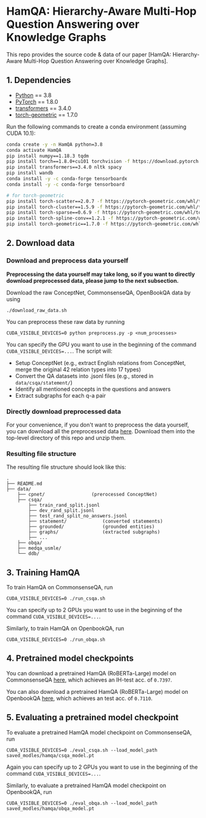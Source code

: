 # HamQA: Hierarchy-Aware Multi-Hop Question Answering over Knowledge Graphs

This repo provides the source code & data of our paper [HamQA: Hierarchy-Aware Multi-Hop Question Answering over Knowledge Graphs].

## 1. Dependencies

- [Python](<https://www.python.org/>) == 3.8
- [PyTorch](<https://pytorch.org/get-started/locally/>) == 1.8.0
- [transformers](<https://github.com/huggingface/transformers/tree/v3.4.0>) == 3.4.0
- [torch-geometric](https://pytorch-geometric.readthedocs.io/) == 1.7.0

Run the following commands to create a conda environment (assuming CUDA 10.1):
```bash
conda create -y -n HamQA python=3.8
conda activate HamQA
pip install numpy==1.18.3 tqdm
pip install torch==1.8.0+cu101 torchvision -f https://download.pytorch.org/whl/torch_stable.html
pip install transformers==3.4.0 nltk spacy
pip install wandb
conda install -y -c conda-forge tensorboardx
conda install -y -c conda-forge tensorboard

# for torch-geometric
pip install torch-scatter==2.0.7 -f https://pytorch-geometric.com/whl/torch-1.8.0+cu101.html
pip install torch-cluster==1.5.9 -f https://pytorch-geometric.com/whl/torch-1.8.0+cu101.html
pip install torch-sparse==0.6.9 -f https://pytorch-geometric.com/whl/torch-1.8.0+cu101.html
pip install torch-spline-conv==1.2.1 -f https://pytorch-geometric.com/whl/torch-1.8.0+cu101.html
pip install torch-geometric==1.7.0 -f https://pytorch-geometric.com/whl/torch-1.8.0+cu101.html
```


## 2. Download data

### Download and preprocess data yourself
**Preprocessing the data yourself may take long, so if you want to directly download preprocessed data, please jump to the next subsection.**

Download the raw ConceptNet, CommonsenseQA, OpenBookQA data by using
```
./download_raw_data.sh
```

You can preprocess these raw data by running
```
CUDA_VISIBLE_DEVICES=0 python preprocess.py -p <num_processes>
```
You can specify the GPU you want to use in the beginning of the command `CUDA_VISIBLE_DEVICES=...`. The script will:
* Setup ConceptNet (e.g., extract English relations from ConceptNet, merge the original 42 relation types into 17 types)
* Convert the QA datasets into .jsonl files (e.g., stored in `data/csqa/statement/`)
* Identify all mentioned concepts in the questions and answers
* Extract subgraphs for each q-a pair


### Directly download preprocessed data
For your convenience, if you don't want to preprocess the data yourself, you can download all the preprocessed data [here](https://drive.google.com/drive/folders/1T6B4nou5P3u-6jr0z6e3IkitO8fNVM6f?usp=sharing). Download them into the top-level directory of this repo and unzip them.

### Resulting file structure

The resulting file structure should look like this:

```plain
.
├── README.md
├── data/
    ├── cpnet/                 (prerocessed ConceptNet)
    ├── csqa/
        ├── train_rand_split.jsonl
        ├── dev_rand_split.jsonl
        ├── test_rand_split_no_answers.jsonl
        ├── statement/             (converted statements)
        ├── grounded/              (grounded entities)
        ├── graphs/                (extracted subgraphs)
        ├── ...
    ├── obqa/
    ├── medqa_usmle/
    └── ddb/
```

## 3. Training HamQA
To train HamQA on CommonsenseQA, run
```
CUDA_VISIBLE_DEVICES=0 ./run_csqa.sh
```
You can specify up to 2 GPUs you want to use in the beginning of the command `CUDA_VISIBLE_DEVICES=...`.

Similarly, to train HamQA on OpenbookQA, run
```
CUDA_VISIBLE_DEVICES=0 ./run_obqa.sh
```

## 4. Pretrained model checkpoints
You can download a pretrained HamQA (RoBERTa-Large) model on CommonsenseQA [here](https://drive.google.com/drive/folders/1NxhCNo_yM9u_i08GuRHJiqIx1KylrG4g?usp=sharing), which achieves an IH-test acc. of `0.7397`.

You can also download a pretrained HamQA (RoBERTa-Large) model on OpenbookQA [here](https://drive.google.com/drive/folders/1NxhCNo_yM9u_i08GuRHJiqIx1KylrG4g?usp=sharing), which achieves an test acc. of `0.7110`.

## 5. Evaluating a pretrained model checkpoint
To evaluate a pretrained HamQA model checkpoint on CommonsenseQA, run
```
CUDA_VISIBLE_DEVICES=0 ./eval_csqa.sh --load_model_path saved_modles/hamqa/csqa_model.pt
```
Again you can specify up to 2 GPUs you want to use in the beginning of the command `CUDA_VISIBLE_DEVICES=...`.

Similarly, to evaluate a pretrained HamQA model checkpoint on OpenbookQA, run
```
CUDA_VISIBLE_DEVICES=0 ./eval_obqa.sh --load_model_path saved_modles/hamqa/obqa_model.pt
```

